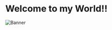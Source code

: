 # Welcome to my World!!
<div  class="Header">
  <img src="https://ibb.co/QbgF212" alt="Banner" />
</div>
